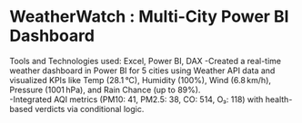 # WeatherWatch : Multi-City Power BI Dashboard
Tools and Technologies used: Excel, Power BI, DAX 
-Created a real-time weather dashboard in Power BI for 5 cities using Weather API data and visualized KPIs like Temp (28.1 °C), Humidity (100\%), Wind (6.8 km/h), Pressure (1001 hPa), and Rain Chance (up to 89\%).  
-Integrated AQI metrics (PM10: 41, PM2.5: 38, CO: 514, O₃: 118) with health-based verdicts via conditional logic.
 
